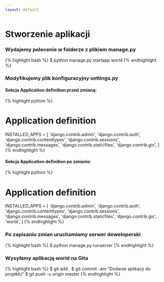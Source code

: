 ```yaml
---
layout: default
---
```


# Stworzenie aplikacji

### Wydajemy polecenie w folderze z plikiem manage.py
{% highlight bash %}
$ python manage.py startapp world
{% endhighlight %}

### Modyfikujemy plik konfiguracyjny settings.py

#### Sekcja Application definition przed zmianą:
{% highlight python %}
# Application definition

INSTALLED_APPS = [
    'django.contrib.admin',
    'django.contrib.auth',
    'django.contrib.contenttypes',
    'django.contrib.sessions',
    'django.contrib.messages',
    'django.contrib.staticfiles',
    'django.contrib.gis',
]
{% endhighlight %}

#### Sekcja Application definition po zmianie:
{% highlight python %}
# Application definition

INSTALLED_APPS = [
    'django.contrib.admin',
    'django.contrib.auth',
    'django.contrib.contenttypes',
    'django.contrib.sessions',
    'django.contrib.messages',
    'django.contrib.staticfiles',
    'django.contrib.gis',
    'world',
]
{% endhighlight %}

### Po zapisaniu zmian uruchamiamy serwer deweloperski
{% highlight bash %}
$ python manage.py runserver
{% endhighlight %}

### Wysyłamy aplikację world na Gita
{% highlight bash %}
$ git add .
$ git commit -am "Dodanie aplikacji do projektu"
$ git push -u origin master
{% endhighlight %}

